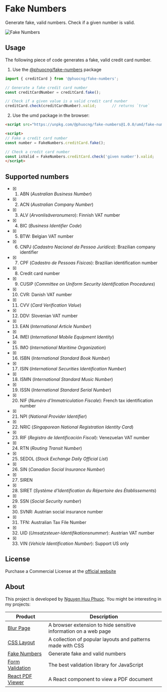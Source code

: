 # Fake Numbers
Generate fake, valid numbers. Check if a given number is valid.

![Fake Numbers](https://fakenumbers.io/assets/screenshot.png)

## Usage

The following piece of code generates a fake, valid credit card number.

1. Use the [@phuocng/fake-numbers](https://www.npmjs.com/package/@phuocng/fake-numbers) package

~~~ javascript
import { creditCard } from '@phuocng/fake-numbers';

// Generate a fake credit card number
const creditCardNumber = creditCard.fake();

// Check if a given value is a valid credit card nunber
creditCard.check(creditCardNumber).valid;       // returns `true`
~~~

2. Use the umd package in the browser:

~~~ html
<script src="https://unpkg.com/@phuocng/fake-numbers@1.0.0/umd/fake-numbers.min.js"></script>

<script>
// Fake a credit card number
const number = FakeNumbers.creditCard.fake();

// Check a credit card number
const isValid = FakeNumbers.creditCard.check('given number').valid;
</script>
~~~

## Supported numbers

* [x] 01. ABN (_Australian Business Number_)
* [x] 02. ACN (_Australian Company Number_)
* [x] 03. ALV (_Arvonlisäveronumero_): Finnish VAT number
* [x] 04. BIC (_Business Identifier Code_)
* [x] 05. BTW: Belgian VAT number
* [x] 06. CNPJ (_Cadastro Nacional da Pessoa Jurídica_): Brazilian company identifier
* [x] 07. CPF (_Cadastro de Pessoas Físicas_): Brazilian identification number
* [x] 08. Credit card number
* [x] 09. CUSIP (_Committee on Uniform Security Identification Procedures_)
* [x] 10. CVR: Danish VAT number
* [x] 11. CVV (_Card Verification Value_)
* [x] 12. DDV: Slovenian VAT number
* [x] 13. EAN (_International Article Number_)
* [x] 14. IMEI (_International Mobile Equipment Identity_)
* [x] 15. IMO (_International Maritime Organization_)
* [x] 16. ISBN (_International Standard Book Number_)
* [x] 17. ISIN (_International Securities Identification Number_)
* [x] 18. ISMN (_International Standard Music Number_)
* [x] 19. ISSN (_International Standard Serial Number_)
* [x] 20. NIF (_Numéro d'Immatriculation Fiscale_): French tax identification number
* [x] 21. NPI (_National Provider Identifier_)
* [x] 22. NRIC (_Singaporean National Registration Identity Card_)
* [x] 23. RIF (_Registro de Identificación Fiscal_): Venezuelan VAT number
* [x] 24. RTN (_Routing Transit Number_)
* [x] 25. SEDOL (_Stock Exchange Daily Official List_)
* [x] 26. SIN (_Canadian Social Insurance Number_)
* [x] 27. SIREN
* [x] 28. SIRET (_Système d’Identification du Répertoire des Établissements_)
* [x] 29. SSN (_Social Security number_)
* [x] 30. SVNR: Austrian social insurance number
* [x] 31. TFN: Australian Tax File Number
* [x] 32. UID (_Umsatzsteuer-Identifikationsnummer_): Austrian VAT number
* [x] 33. VIN (_Vehicle Identification Number_): Support US only

## License
Purchase a Commercial License at the [official website](https://fakenumbers.io)

## About

This project is developed by [Nguyen Huu Phuoc](https://twitter.com/nghuuphuoc).
You might be interesting in my projects:

| Product                                           | Description                                                       |
|---------------------------------------------------|-------------------------------------------------------------------|
| [Blur Page](https://blur.page)                    | A browser extension to hide sensitive information on a web page   |
| [CSS Layout](https://csslayout.io)                | A collection of popular layouts and patterns made with CSS        |
| [Fake Numbers](https://fakenumbers.io)            | Generate fake and valid numbers                                   |
| [Form Validation](https://formvalidation.io)      | The best validation library for JavaScript                        |
| [React PDF Viewer](https://react-pdf-viewer.dev)  | A React component to view a PDF document                          |
